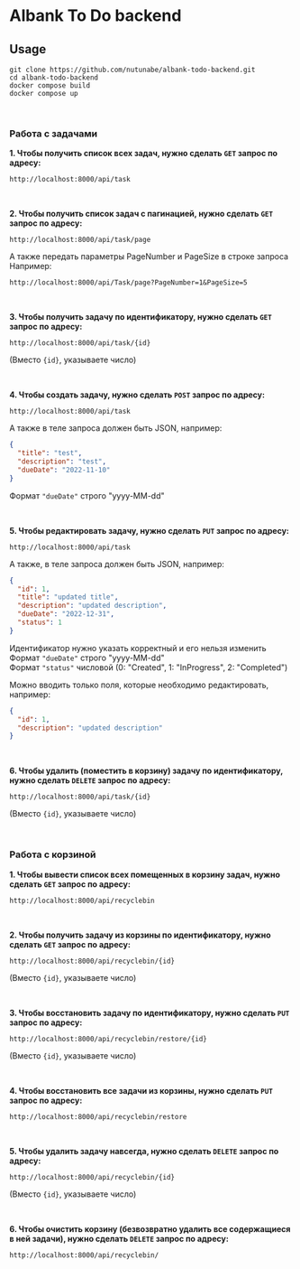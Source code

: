 # Albank To Do backend  

## Usage  
```
git clone https://github.com/nutunabe/albank-todo-backend.git
cd albank-todo-backend
docker compose build
docker compose up
 ```

<br/>

### Работа с задачами  
**1.  Чтобы получить список всех задач, нужно сделать ```GET``` запрос по адресу:**  
```
http://localhost:8000/api/task
```

<br/>  

**2.  Чтобы получить список задач с пагинацией, нужно сделать ```GET``` запрос по адресу:**  
```
http://localhost:8000/api/task/page
```
А также передать параметры PageNumber и PageSize в строке запроса  
Например:  
```
http://localhost:8000/api/Task/page?PageNumber=1&PageSize=5
```

<br/>

**3.  Чтобы получить задачу по идентификатору, нужно сделать ```GET``` запрос по адресу:**  
```
http://localhost:8000/api/task/{id}
```
(Вместо ```{id}```, указываете число)  

<br/>  

**4.  Чтобы создать задачу, нужно сделать ```POST``` запрос по адресу:**  
```
http://localhost:8000/api/task
```
А также в теле запроса должен быть JSON, например:  
```json
{
  "title": "test",
  "description": "test",
  "dueDate": "2022-11-10"
}
```
Формат ```"dueDate"``` строго "yyyy-MM-dd"  

<br/>

**5.  Чтобы редактировать задачу, нужно сделать ```PUT``` запрос по адресу:**  
```
http://localhost:8000/api/task
```
А также, в теле запроса должен быть JSON, например:  
```json
{
  "id": 1,
  "title": "updated title",
  "description": "updated description",
  "dueDate": "2022-12-31",
  "status": 1
}
```
Идентификатор нужно указать корректный и его нельзя изменить  
Формат ```"dueDate"``` строго "yyyy-MM-dd"  
Формат ```"status"``` числовой (0: "Created", 1: "InProgress", 2: "Completed")

Можно вводить только поля, которые необходимо редактировать, например:  
```json
{
  "id": 1,
  "description": "updated description"
}
```

<br/>  

**6.  Чтобы удалить (поместить в корзину) задачу по идентификатору, нужно сделать ```DELETE``` запрос по адресу:**  
```
http://localhost:8000/api/task/{id}
```
(Вместо ```{id}```, указываете число)  

<br/>  

### Работа с корзиной  

**1.  Чтобы вывести список всех помещенных в корзину задач, нужно сделать ```GET``` запрос по адресу:**  
```
http://localhost:8000/api/recyclebin
```

<br/>  

**2.  Чтобы получить задачу из корзины по идентификатору, нужно сделать ```GET``` запрос по адресу:**  
```
http://localhost:8000/api/recyclebin/{id}
```
(Вместо ```{id}```, указываете число)  

<br/>  

**3. Чтобы восстановить задачу по идентификатору, нужно сделать ```PUT``` запрос по адресу:**  
```
http://localhost:8000/api/recyclebin/restore/{id}
```
(Вместо ```{id}```, указываете число)  

<br/>  

**4. Чтобы восстановить все задачи из корзины, нужно сделать ```PUT``` запрос по адресу:**  
```
http://localhost:8000/api/recyclebin/restore
```

<br/>  

**5. Чтобы удалить задачу навсегда, нужно сделать ```DELETE``` запрос по адресу:**  
```
http://localhost:8000/api/recyclebin/{id}
```
(Вместо ```{id}```, указываете число)  

<br/>  

**6. Чтобы очистить корзину (безвозвратно удалить все содержащиеся в ней задачи), нужно сделать ```DELETE``` запрос по адресу:**  
```
http://localhost:8000/api/recyclebin/
```
